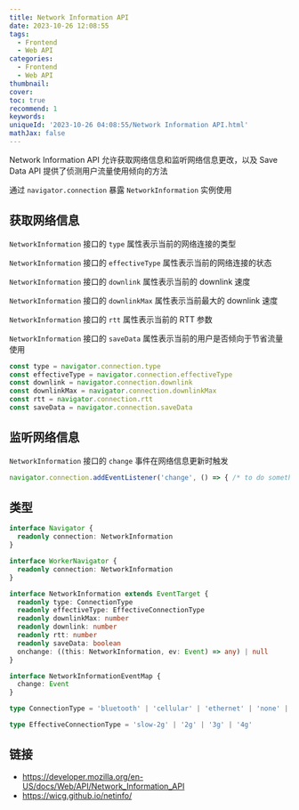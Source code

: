 ```yaml
---
title: Network Information API
date: 2023-10-26 12:08:55
tags:
  - Frontend
  - Web API
categories:
  - Frontend
  - Web API
thumbnail:
cover:
toc: true
recommend: 1
keywords:
uniqueId: '2023-10-26 04:08:55/Network Information API.html'
mathJax: false
---
```


Network Information API 允许获取网络信息和监听网络信息更改，以及 Save Data API 提供了侦测用户流量使用倾向的方法

通过 `navigator.connection` 暴露 `NetworkInformation` 实例使用

## 获取网络信息

`NetworkInformation` 接口的 `type` 属性表示当前的网络连接的类型

`NetworkInformation` 接口的 `effectiveType` 属性表示当前的网络连接的状态

`NetworkInformation` 接口的 `downlink` 属性表示当前的 downlink 速度

`NetworkInformation` 接口的 `downlinkMax` 属性表示当前最大的 downlink 速度

`NetworkInformation` 接口的 `rtt` 属性表示当前的 RTT 参数

`NetworkInformation` 接口的 `saveData` 属性表示当前的用户是否倾向于节省流量使用

```js
const type = navigator.connection.type
const effectiveType = navigator.connection.effectiveType
const downlink = navigator.connection.downlink
const downlinkMax = navigator.connection.downlinkMax
const rtt = navigator.connection.rtt
const saveData = navigator.connection.saveData
```

## 监听网络信息

`NetworkInformation` 接口的 `change` 事件在网络信息更新时触发

```js
navigator.connection.addEventListener('change', () => { /* to do something */ })
```

## 类型

```ts
interface Navigator {
  readonly connection: NetworkInformation
}

interface WorkerNavigator {
  readonly connection: NetworkInformation
}

interface NetworkInformation extends EventTarget {
  readonly type: ConnectionType
  readonly effectiveType: EffectiveConnectionType
  readonly downlinkMax: number
  readonly downlink: number
  readonly rtt: number
  readonly saveData: boolean
  onchange: ((this: NetworkInformation, ev: Event) => any) | null
}

interface NetworkInformationEventMap {
  change: Event
}

type ConnectionType = 'bluetooth' | 'cellular' | 'ethernet' | 'none' | 'wifi' | 'wimax' | 'other' | 'unknown'

type EffectiveConnectionType = 'slow-2g' | '2g' | '3g' | '4g'
```

## 链接

* <https://developer.mozilla.org/en-US/docs/Web/API/Network_Information_API>
* <https://wicg.github.io/netinfo/>
